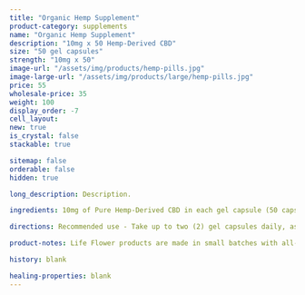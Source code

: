 ```yaml
---
title: "Organic Hemp Supplement"
product-category: supplements
name: "Organic Hemp Supplement"
description: "10mg x 50 Hemp-Derived CBD"
size: "50 gel capsules"
strength: "10mg x 50"
image-url: "/assets/img/products/hemp-pills.jpg"
image-large-url: "/assets/img/products/large/hemp-pills.jpg"
price: 55
wholesale-price: 35
weight: 100
display_order: -7
cell_layout:
new: true
is_crystal: false
stackable: true

sitemap: false
orderable: false
hidden: true

long_description: Description.

ingredients: 10mg of Pure Hemp-Derived CBD in each gel capsule (50 capsules in a bottle), Organic Non-GMO Hemp Seed Oil, Organic Calendula Oil, Organic Arnica Oil, Sunflower Lecithin.

directions: Recommended use - Take up to two (2) gel capsules daily, as needed.

product-notes: Life Flower products are made in small batches with all-natural and boutique ingredients. Orders are processed and shipped in 7-10 days.

history: blank

healing-properties: blank
---
```

